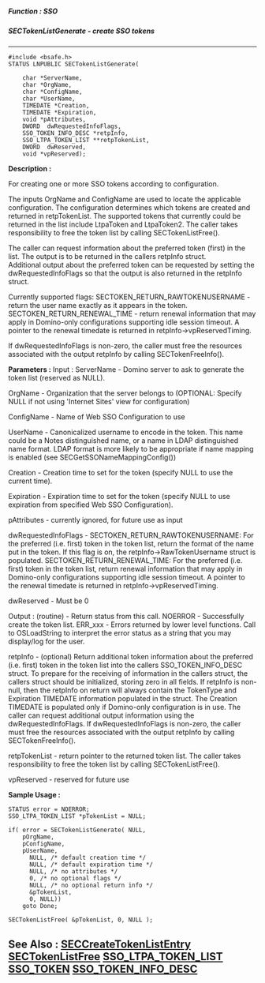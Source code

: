 ##### Function : SSO
##### SECTokenListGenerate - create SSO tokens
---
```
#include <bsafe.h>
STATUS LNPUBLIC SECTokenListGenerate(

	char *ServerName,
	char *OrgName,
	char *ConfigName,
	char *UserName,
	TIMEDATE *Creation,
	TIMEDATE *Expiration,
	void *pAttributes,
	DWORD  dwRequestedInfoFlags,
	SSO_TOKEN_INFO_DESC *retpInfo,
	SSO_LTPA_TOKEN_LIST **retpTokenList,
	DWORD  dwReserved,
	void *vpReserved);
```
**Description :**

For creating one or more SSO tokens according to configuration.

The inputs OrgName and ConfigName are used to locate the applicable 
configuration.  The configuration determines which tokens are created and 
returned in retpTokenList.  The supported tokens that currently could be 
returned in the list include LtpaToken and LtpaToken2.  The caller takes 
responsibility to free the token list by calling SECTokenListFree().

The caller can request information about the preferred token (first) in the 
list.  The output is to be returned in the callers retpInfo struct.  
Additional output about the preferred token can be requested by setting the 
dwRequestedInfoFlags so that the output is also returned in the retpInfo 
struct.  

Currently supported flags:
   SECTOKEN_RETURN_RAWTOKENUSERNAME - return the user name exactly as it 
appears in the token.
   SECTOKEN_RETURN_RENEWAL_TIME - return renewal information that may apply in 
Domino-only configurations supporting idle session timeout.  A pointer to the 
renewal timedate is returned in retpInfo->vpReservedTiming.

If dwRequestedInfoFlags is non-zero, the caller must free the resources 
associated with the output retpInfo by calling SECTokenFreeInfo().

**Parameters :**
Input :
ServerName  -  Domino server to ask to generate the token list (reserved as NULL).

OrgName  -  Organization that the server belongs to (OPTIONAL: Specify NULL if not using 'Internet Sites' view for configuration)

ConfigName  -  Name of Web SSO Configuration to use

UserName  -  Canonicalized username to encode in the token.  This name could be a Notes distinguished name, or a name in LDAP distinguished name format.  LDAP format is more likely to be appropriate if name mapping is enabled (see SECGetSSONameMappingConfig()) 

Creation  -  Creation time to set for the token (specify NULL to use the current time).

Expiration  -  Expiration time to set for the token (specify NULL to use expiration from specified Web SSO Configuration).

pAttributes  -  currently ignored, for future use as input

dwRequestedInfoFlags  -  SECTOKEN_RETURN_RAWTOKENUSERNAME:
     For the preferred (i.e. first) token in the token list, return the format of the name put in the token. If this flag is on, the retpInfo->RawTokenUsername struct is populated.
 SECTOKEN_RETURN_RENEWAL_TIME:
     For the preferred (i.e. first) token in the token list, return renewal information that may apply in Domino-only configurations supporting idle session timeout.  A pointer to the renewal timedate is returned in retpInfo->vpReservedTiming.

dwReserved  -  Must be 0

Output :
(routine)  -  Return status from this call.
	NOERROR - Successfully create the token list.
	ERR_xxx - Errors returned by lower level functions.  Call to OSLoadString to interpret the error status as a string that you may display/log for the user.


retpInfo  -  (optional) Return additional token information about the preferred (i.e. first) token in the token list into the callers SSO_TOKEN_INFO_DESC struct. To prepare for the receiving of information in the callers struct, the callers struct should be initialized, storing zero in all fields. If retpInfo is non-null, then the retpInfo on return will always contain the TokenType and Expiration TIMEDATE information populated in the struct. The Creation TIMEDATE is populated only if Domino-only configuration is in use. The caller can request additional output information using the dwRequestedInfoFlags. If dwRequestedInfoFlags is non-zero, the caller must free the resources associated with the output retpInfo by calling SECTokenFreeInfo().  

retpTokenList  -  return pointer to the returned token list. The caller takes responsibility to free the token list by calling SECTokenListFree().

vpReserved  -  reserved for future use


**Sample Usage :**
```
STATUS error = NOERROR;
SSO_LTPA_TOKEN_LIST *pTokenList = NULL;

if( error = SECTokenListGenerate( NULL,
	pOrgName,
	pConfigName,
	pUserName,
      NULL, /* default creation time */
      NULL, /* default expiration time */
      NULL, /* no attributes */
      0, /* no optional flags */
      NULL, /* no optional return info */
      &pTokenList,
      0, NULL))
	goto Done;

SECTokenListFree( &pTokenList, 0, NULL );
```
**See Also :**
[SECCreateTokenListEntry](/domino-c-api-docs/reference/Func/SECCreateTokenListEntry)
[SECTokenListFree](/domino-c-api-docs/reference/Func/SECTokenListFree)
[SSO_LTPA_TOKEN_LIST](/domino-c-api-docs/reference/Data/SSO_LTPA_TOKEN_LIST)
[SSO_TOKEN](/domino-c-api-docs/reference/Data/SSO_TOKEN)
[SSO_TOKEN_INFO_DESC](/domino-c-api-docs/reference/Data/SSO_TOKEN_INFO_DESC)
---
